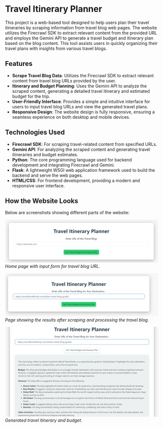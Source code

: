 # Travel Itinerary Planner

This project is a web-based tool designed to help users plan their travel itineraries by scraping information from travel blog web pages. The website utilizes the Firecrawl SDK to extract relevant content from the provided URL and employs the Gemini API to generate a travel budget and itinerary plan based on the blog content. This tool assists users in quickly organizing their travel plans with insights from various travel blogs.

## Features

- **Scrape Travel Blog Data**: Utilizes the Firecrawl SDK to extract relevant content from travel blog URLs provided by the user.
- **Itinerary and Budget Planning**: Uses the Gemini API to analyze the scraped content, generating a detailed travel itinerary and estimated budget for the trip.
- **User-Friendly Interface**: Provides a simple and intuitive interface for users to input travel blog URLs and view the generated travel plans.
- **Responsive Design**: The website design is fully responsive, ensuring a seamless experience on both desktop and mobile devices.

## Technologies Used

- **Firecrawl SDK**: For scraping travel-related content from specified URLs.
- **Gemini API**: For analyzing the scraped content and generating travel itineraries and budget estimates.
- **Python**: The core programming language used for backend development and integrating Firecrawl and Gemini.
- **Flask**: A lightweight WSGI web application framework used to build the backend and serve the web pages.
- **HTML/CSS**: For frontend development, providing a modern and responsive user interface.


## How the Website Looks

Below are screenshots showing different parts of the website:

![Screenshot 1](Screenshots/img1.png)
*Home page with input form for travel blog URL.*

![Screenshot 2](Screenshots/img2.png)
*Page showing the results after scraping and processing the travel blog.*

![Screenshot 3](Screenshots/img3.png)
*Generated travel itinerary and budget.*

